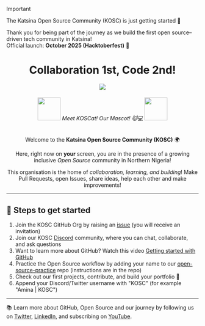 > [!IMPORTANT]
> The Katsina Open Source Community (KOSC) is just getting started 🎉
>
> Thank you for being part of the journey as we build the first open source–driven tech community in Katsina!  
> Official launch: **October 2025 (Hacktoberfest)** 🚀

<div align="center">
    <h1>Collaboration 1st, Code 2nd!</h1>
    <img src="https://github.com/KatsinaOpenSource/.github/assets/kosc-banner.gif" />
    <h6>
        <img src="https://github.com/KatsinaOpenSource.png" height="60" /> Meet KOSCat! Our Mascot! 🐱💻 <img src="https://github.com/KatsinaOpenSource.png" height="60" />
    </h6>
    <p>Welcome to the <b>Katsina Open Source Community (KOSC)</b> 🌍</p>
    <p>Here, right now on <b>your</b> screen, you are in the presence of a growing inclusive <i>Open Source</i> community in Northern Nigeria!</p>
    <p>This organisation is the home of <i>collaboration, learning, and building</i>! Make Pull Requests, open Issues, share ideas, help each other and make improvements!</p>
</div>

---

<h2>🚀 Steps to get started</h2>
<ol>
    <li>Join the KOSC GitHub Org by raising an <a href="https://github.com/KatsinaOpenSource/support/issues/new?assignees=&amp;labels=invite+me+to+the+organisation&amp;template=invitation.yml&title=Please+invite+me+to+the+GitHub+Community+Organization">issue</a> (you will receive an invitation)</li>
    <li> Join our KOSC <a href="http://discord.gg/yourlink">Discord</a> community, where you can chat, collaborate, and ask questions</li>
    <li> Want to learn more about GitHub? Watch this video <a href="https://www.youtube.com/watch?v=BI18N3ZC2Es">Getting started with GitHub</a></li>
    <li> Practice the Open Source workflow by adding your name to our <a href="https://github.com/KatsinaOpenSource/open-source-practice">open-source-practice</a> repo (instructions are in the repo)</li>
    <li> Check out our first projects, contribute, and build your portfolio 🎨</li>
    <li> Append your Discord/Twitter username with "KOSC" (for example "Amina | KOSC")</li>
</ol>

---

<p>📚 Learn more about GitHub, Open Source and our journey by following us on 
<a href="https://twitter.com/KatsinaOSS">Twitter</a>, 
<a href="https://linkedin.com/company/katsinaopensource">LinkedIn</a>, 
and subscribing on <a href="https://youtube.com/@KatsinaOSS">YouTube</a>.</p>
